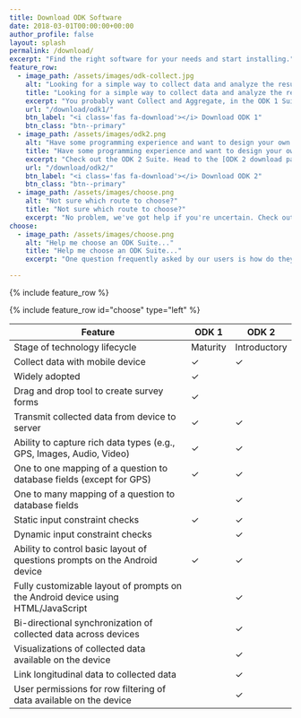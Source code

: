 ```yaml
---
title: Download ODK Software
date: 2018-03-01T00:00:00+00:00
author_profile: false
layout: splash
permalink: /download/
excerpt: "Find the right software for your needs and start installing."
feature_row:
  - image_path: /assets/images/odk-collect.jpg
    alt: "Looking for a simple way to collect data and analyze the results?"
    title: "Looking for a simple way to collect data and analyze the results?"
    excerpt: "You probably want Collect and Aggregate, in the ODK 1 Suite. Check out the [ODK 1 Getting Started Guide](http://docs.opendatakit.org/getting-started/) on the ODK Documentation Hub for more information. Then head to the [ODK 1 download page](/download/odk1/) to download the latest versions of the following tools: [Collect](/download/odk1/#collect), [Aggregate](/download/odk1/#aggregate), [Build](/download/odk1/#build), [Briefcase](/download/odk1/#briefcase), & [other ODK 1 tools](/download/odk1/#other)."
    url: "/download/odk1/"
    btn_label: "<i class='fas fa-download'></i> Download ODK 1"
    btn_class: "btn--primary"
  - image_path: /assets/images/odk2.png
    alt: "Have some programming experience and want to design your own data management tool?"
    title: "Have some programming experience and want to design your own data management tool?"
    excerpt: "Check out the ODK 2 Suite. Head to the [ODK 2 download page](/download/odk2/) to download the latest versions of the following tools: [Tables](/download/odk2/#tables), [Survey](/download/odk2/#survey), [Suitcase](/download/odk2/#suitcase), [Services](/download/odk2/#services), & [Application Designer](/download/odk2/#application-designer)."
    url: "/download/odk2/"
    btn_label: "<i class='fas fa-download'></i> Download ODK 2"
    btn_class: "btn--primary"
  - image_path: /assets/images/choose.png
    alt: "Not sure which route to choose?"
    title: "Not sure which route to choose?"
    excerpt: "No problem, we've got help if you're uncertain. Check out our feature comparison table below, which illustrates the major differences in features between ODK 1 and ODK 2 suites."
choose:
  - image_path: /assets/images/choose.png
    alt: "Help me choose an ODK Suite..."
    title: "Help me choose an ODK Suite..."
    excerpt: "One question frequently asked by our users is how do they decide which suite to use. Some users will look at the version number and assume the latest is the greatest, but this is not always the case. Because of this confusion with the version issue, the ODK 2 suite of tools will be renamed in the near future. **The ODK 2 suite was designed to co-exist with ODK 1 tools, and does not replace any ODK 1 software.** <br /><br />In general, ODK 1 tools are easier to use, require less setup, and are widely adopted. However, if you have a complex longitudinal study and possess some technical skills, then ODK 2 software may be better suited to your needs. **We suggest starting with the [ODK 1 Suite](/software/odk1/) and if it does not fulfill the requirements of your desired usage scenario, then move on to the more advanced [ODK 2.0 Suite](/software/odk2/).**"

---
```


{% include feature_row %}

{% include feature_row id="choose" type="left" %}

| Feature | ODK 1 | ODK 2 |
| ---------------- | --------------------------- | -------------------------- |
| Stage of technology lifecycle | Maturity | Introductory |
| Collect data with mobile device | ✓ | ✓ |
| Widely adopted | ✓ | |
| Drag and drop tool to create survey forms | ✓ | |
| Transmit collected data from device to server | ✓ | ✓ |
| Ability to capture rich data types (e.g., GPS, Images, Audio, Video) | ✓ | ✓ |
| One to one mapping of a question to database fields (except for GPS) | ✓ | ✓ |
| One to many mapping of a question to database fields | | ✓ |
| Static input constraint checks | ✓ | ✓ |
| Dynamic input constraint checks | | ✓ |
| Ability to control basic layout of questions prompts on the Android device | ✓ | ✓ |
| Fully customizable layout of prompts on the Android device using HTML/JavaScript | | ✓ |
| Bi-directional synchronization of collected data across devices | | ✓ |
| Visualizations of collected data available on the device | | ✓ |
| Link longitudinal data to collected data | | ✓ |
| User permissions for row filtering of data available on the device | | ✓ |
